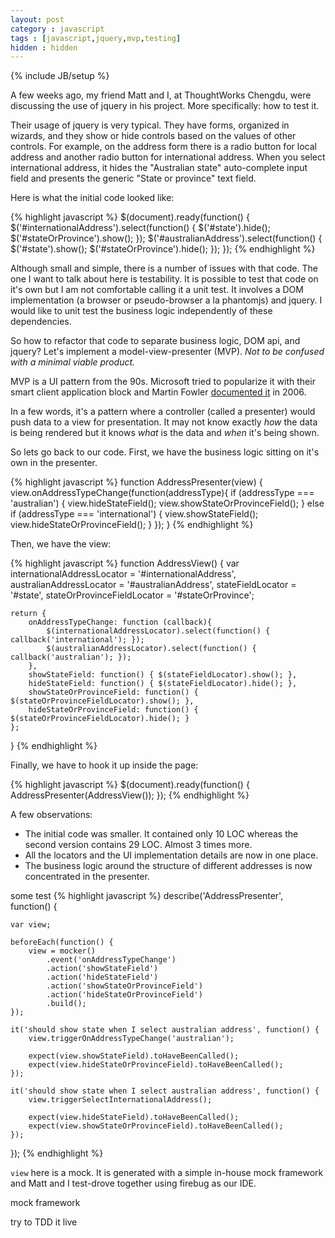 ```yaml
---
layout: post
category : javascript
tags : [javascript,jquery,mvp,testing]
hidden : hidden
---
```

{% include JB/setup %}

A few weeks ago, my friend Matt and I, at ThoughtWorks Chengdu, were discussing the use of jquery in his project. More specifically: how to test it.

Their usage of jquery is very typical. They have forms, organized in wizards, and they show or hide controls based on the values of other controls. For example, on the address form there is a radio button for local address and another radio button for international address. When you select international address, it hides the "Australian state" auto-complete input field and presents the generic "State or province" text field.

Here is what the initial code looked like:

{% highlight javascript %}
$(document).ready(function() {
	$('#internationalAddress').select(function() {
		$('#state').hide();
		$('#stateOrProvince').show();
	});
	$('#australianAddress').select(function() {
		$('#state').show();
		$('#stateOrProvince').hide();
	});
});
{% endhighlight %}

Although small and simple, there is a number of issues with that code. The one I want to talk about here is testability. It is possible to test that code on it's own but I am not comfortable calling it a unit test. It involves a DOM implementation (a browser or pseudo-browser a la phantomjs) and jquery. I would like to unit test the business logic independently of these dependencies. 

So how to refactor that code to separate business logic, DOM api, and jquery? Let's implement a model-view-presenter (MVP). _Not to be confused with a minimal viable product._

MVP is a UI pattern from the 90s. Microsoft tried to popularize it with their smart client application block and Martin Fowler [documented it](http://martinfowler.com/eaaDev/uiArchs.html#Model-view-presentermvp) in 2006. 

In a few words, it's a pattern where a controller (called a presenter) would push data to a view for presentation. It may not know exactly _how_ the data is being rendered but it knows _what_ is the data and _when_ it's being shown.

So lets go back to our code. First, we have the business logic sitting on it's own in the presenter.

{% highlight javascript %}
function AddressPresenter(view) {
	view.onAddressTypeChange(function(addressType){
		if (addressType === 'australian') {
			view.hideStateField();
			view.showStateOrProvinceField();
		} else if (addressType === 'international') {
			view.showStateField();
			view.hideStateOrProvinceField();
		}
	});
}
{% endhighlight %}

Then, we have the view:

{% highlight javascript %}
function AddressView() {
	var internationalAddressLocator = '#internationalAddress',
	australianAddressLocator = '#australianAddress',
	stateFieldLocator = '#state',
	stateOrProvinceFieldLocator = '#stateOrProvince';

	return {
		onAddressTypeChange: function (callback){ 
			$(internationalAddressLocator).select(function() { callback('international'); });
			$(australianAddressLocator).select(function() { callback('australian'); });
		},
		showStateField: function() { $(stateFieldLocator).show(); },
		hideStateField: function() { $(stateFieldLocator).hide(); },
		showStateOrProvinceField: function() { $(stateOrProvinceFieldLocator).show(); },
		hideStateOrProvinceField: function() { $(stateOrProvinceFieldLocator).hide(); }
	};
}
{% endhighlight %}

Finally, we have to hook it up inside the page:

{% highlight javascript %}
$(document).ready(function() {
	AddressPresenter(AddressView());
});
{% endhighlight %}

A few observations:
* The initial code was smaller. It contained only 10 LOC whereas the second version contains 29 LOC. Almost 3 times more. 
* All the locators and the UI implementation details are now in one place.
* The business logic around the structure of different addresses is now concentrated in the presenter.

some test
{% highlight javascript %}
describe('AddressPresenter', function() {

	var view;

	beforeEach(function() {
		view = mocker()
			.event('onAddressTypeChange')
			.action('showStateField')
			.action('hideStateField')
			.action('showStateOrProvinceField')
			.action('hideStateOrProvinceField')
			.build();
	});

	it('should show state when I select australian address', function() {
		view.triggerOnAddressTypeChange('australian');

		expect(view.showStateField).toHaveBeenCalled();
		expect(view.hideStateOrProvinceField).toHaveBeenCalled();
	});

	it('should show state when I select australian address', function() {
		view.triggerSelectInternationalAddress();

		expect(view.hideStateField).toHaveBeenCalled();
		expect(view.showStateOrProvinceField).toHaveBeenCalled();
	});
});
{% endhighlight %}

`view` here is a mock. It is generated with a simple in-house mock framework and Matt and I test-drove together using firebug as our IDE.

mock framework

try to TDD it live
